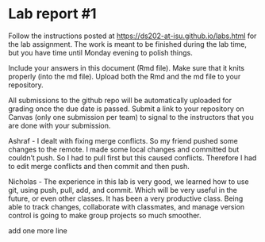 
<!-- README.md is generated from README.Rmd. Please edit the README.Rmd file -->

# Lab report \#1

Follow the instructions posted at
<https://ds202-at-isu.github.io/labs.html> for the lab assignment. The
work is meant to be finished during the lab time, but you have time
until Monday evening to polish things.

Include your answers in this document (Rmd file). Make sure that it
knits properly (into the md file). Upload both the Rmd and the md file
to your repository.

All submissions to the github repo will be automatically uploaded for
grading once the due date is passed. Submit a link to your repository on
Canvas (only one submission per team) to signal to the instructors that
you are done with your submission.

Ashraf - I dealt with fixing merge conflicts. So my friend pushed some
changes to the remote. I made some local changes and committed but
couldn’t push. So I had to pull first but this caused conflicts.
Therefore I had to edit merge conflicts and then commit and then push.

Nicholas - The experience in this lab is very good, we learned how to
use git, using push, pull, add, and commit. Which will be very useful in
the future, or even other classes. It has been a very productive class.
Being able to track changes, collaborate with classmates, and manage
version control is going to make group projects so much smoother.

add one more line
